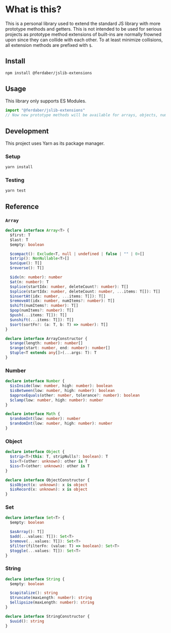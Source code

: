 # What is this?

This is a personal library used to extend the standard JS library with more prototype methods and getters. This is not intended to be used for serious projects as prototype method extensions of built-ins are normally frowned upon since they can collide with each other. To at least minimize collisions, all extension methods are prefixed with `$`.

## Install

```sh
npm install @ferdaber/jslib-extensions
```

## Usage

This library only supports ES Modules.

```js
import "@ferdaber/jslib-extensions"
// Now new prototype methods will be available for arrays, objects, numbers, strings and sets.
```

## Development

This project uses Yarn as its package manager.

### Setup

```sh
yarn install
```

### Testing

```sh
yarn test
```

## Reference

### `Array`

```ts
declare interface Array<T> {
  $first: T
  $last: T
  $empty: boolean

  $compact(): Exclude<T, null | undefined | false | "" | 0>[]
  $strip(): NonNullable<T>[]
  $unique(): T[]
  $reverse(): T[]

  $idx(n: number): number
  $at(n: number): T
  $splice(startIdx: number, deleteCount?: number): T[]
  $splice(startIdx: number, deleteCount: number, ...items: T[]): T[]
  $insertAt(idx: number, ...items: T[]): T[]
  $removeAt(idx: number, numItems?: number): T[]
  $shift(numItems?: number): T[]
  $pop(numItems?: number): T[]
  $push(...items: T[]): T[]
  $unshift(...items: T[]): T[]
  $sort(sortFn?: (a: T, b: T) => number): T[]
}

declare interface ArrayConstructor {
  $range(length: number): number[]
  $range(start: number, end: number): number[]
  $tuple<T extends any[]>(...args: T): T
}
```

### Number

```ts
declare interface Number {
  $isInside(low: number, high: number): boolean
  $isBetween(low: number, high: number): boolean
  $approxEquals(other: number, tolerance?: number): boolean
  $clamp(low: number, high: number): number
}

declare interface Math {
  $randomInt(low: number): number
  $randomInt(low: number, high: number): number
}
```

### Object

```ts
declare interface Object {
  $strip<T>(this: T, stripNulls?: boolean): T
  $is<T>(other: unknown): other is T
  $iss<T>(other: unknown): other is T
}

declare interface ObjectConstructor {
  $isObject(x: unknown): x is object
  $isRecord(x: unknown): x is object
}
```

### Set

```ts
declare interface Set<T> {
  $empty: boolean

  $asArray(): T[]
  $add(...values: T[]): Set<T>
  $remove(...values: T[]): Set<T>
  $filter(filterFn: (value: T) => boolean): Set<T>
  $toggle(...values: T[]): Set<T>
}
```

### String

```ts
declare interface String {
  $empty: boolean

  $capitalize(): string
  $truncate(maxLength: number): string
  $ellipsize(maxLength: number): string
}

declare interface StringConstructor {
  $uuid(): string
}
```
